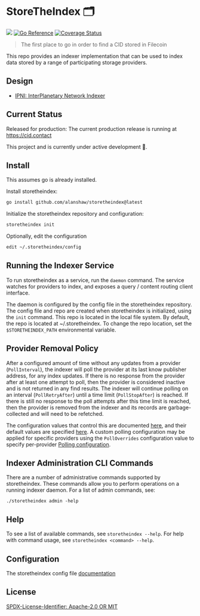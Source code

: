 # StoreTheIndex 🗂️
[![](https://img.shields.io/badge/made%20by-Protocol%20Labs-blue.svg?style=flat-square)](https://protocol.ai)
[![Go Reference](https://pkg.go.dev/badge/github.com/alanshaw/storetheindex.svg)](https://pkg.go.dev/github.com/alanshaw/storetheindex)
[![Coverage Status](https://codecov.io/gh/ipni/storetheindex/branch/main/graph/badge.svg)](https://codecov.io/gh/ipni/storetheindex/branch/main)
> The first place to go in order to find a CID stored in Filecoin

This repo provides an indexer implementation that can be used to index data stored by a range of participating storage providers.

## Design
- [IPNI: InterPlanetary Network Indexer](https://github.com/ipni/specs/blob/main/IPNI.md#ipni-interplanetary-network-indexer)

## Current Status
Released for production: The current production release is running at https://cid.contact 

This project and is currently under active development 🚧.  

## Install
This assumes go is already installed.

Install storetheindex:
```sh
go install github.com/alanshaw/storetheindex@latest
```

Initialize the storetheindex repository and configuration:
```sh
storetheindex init
```

Optionally, edit the configuration
```sh
edit ~/.storetheindex/config 
```

## Running the Indexer Service
To run storetheindex as a service, run the `daemon` command. The service watches for providers to index, and exposes a query / content routing client interface.

The daemon is configured by the config file in the storetheindex repository. The config file and repo are created when storetheindex is initialized, using the `init` command. This repo is located in the local file system. By default, the repo is located at ~/.storetheindex. To change the repo location, set the `$STORETHEINDEX_PATH` environmental variable.

## Provider Removal Policy
After a configured amount of time without any updates from a provider (`PollInterval`), the indexer will poll the provider at its last know publisher address, for any index updates. If there is no response from the provider after at least one attempt to poll, then the provider is considered inactive and is not returned in any find results. The indexer will continue polling on an interval (`PollRetryAfter`) until a time limit (`PollStopAfter`) is reached. If there is still no response to the poll attempts after this time limit is reached, then the provider is removed from the indexer and its records are garbage-collected and will need to be refetched. 

The configuration values that control this are documented [here](https://pkg.go.dev/github.com/alanshaw/storetheindex/config#Discovery), and their default values are specified [here](https://github.com/alanshaw/storetheindex/blob/main/doc/config.md#discovery). A custom polling configuration may be applied for specific providers using the `PollOverrides` configuration value to specify per-provider [Polling configuration](https://pkg.go.dev/github.com/alanshaw/storetheindex/config#Polling).

## Indexer Administration CLI Commands
There are a number of administrative commands supported by storetheindex. These commands allow you to perform operations on a running indexer daemon. For a list of admin commands, see:

```
./storetheindex admin -help
```

## Help
To see a list of available commands, see `storetheindex --help`. For help with command usage, see `storetheindex <command> --help`.

## Configuration
The storetheindex config file [documentation](https://github.com/alanshaw/storetheindex/blob/main/doc/config.md#the-storetheindex-config-file)

## License
[SPDX-License-Identifier: Apache-2.0 OR MIT](LICENSE.md)
